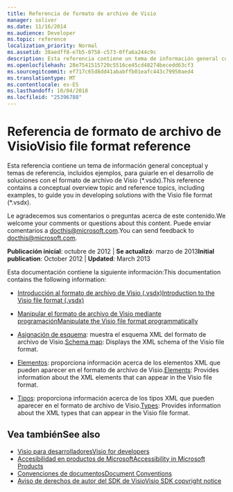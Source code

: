 ```yaml
---
title: Referencia de formato de archivo de Visio
manager: soliver
ms.date: 11/16/2014
ms.audience: Developer
ms.topic: reference
localization_priority: Normal
ms.assetid: 38aedff8-e7b5-0758-c573-0ffa6a244c9c
description: Esta referencia contiene un tema de información general conceptual y temas de referencia, incluidos ejemplos, para guiarle en el desarrollo de soluciones con el formato de archivo de Visio.
ms.openlocfilehash: 28e7541515720c5516ce45cd48274becedd63cf3
ms.sourcegitcommit: ef717c65d8dd41ababffb01eafc443c79950aed4
ms.translationtype: MT
ms.contentlocale: es-ES
ms.lasthandoff: 10/04/2018
ms.locfileid: "25396788"
---
```

# <a name="visio-file-format-reference"></a><span data-ttu-id="5b5b5-103">Referencia de formato de archivo de Visio</span><span class="sxs-lookup"><span data-stu-id="5b5b5-103">Visio file format reference</span></span>

<span data-ttu-id="5b5b5-104">Esta referencia contiene un tema de información general conceptual y temas de referencia, incluidos ejemplos, para guiarle en el desarrollo de soluciones con el formato de archivo de Visio (\*.vsdx).</span><span class="sxs-lookup"><span data-stu-id="5b5b5-104">This reference contains a conceptual overview topic and reference topics, including examples, to guide you in developing solutions with the Visio file format (\*.vsdx).</span></span>
  
<span data-ttu-id="5b5b5-105">Le agradecemos sus comentarios o preguntas acerca de este contenido.</span><span class="sxs-lookup"><span data-stu-id="5b5b5-105">We welcome your comments or questions about this content.</span></span> <span data-ttu-id="5b5b5-106">Puede enviar comentarios a [docthis@microsoft.com](mailto:docthis@microsoft.com).</span><span class="sxs-lookup"><span data-stu-id="5b5b5-106">You can send feedback to [docthis@microsoft.com](mailto:docthis@microsoft.com).</span></span>
  
 <span data-ttu-id="5b5b5-107">**Publicación inicial**: octubre de 2012 | **Se actualizó**: marzo de 2013</span><span class="sxs-lookup"><span data-stu-id="5b5b5-107">**Initial publication**: October 2012 | **Updated**: March 2013</span></span>
  
<span data-ttu-id="5b5b5-108">Esta documentación contiene la siguiente información:</span><span class="sxs-lookup"><span data-stu-id="5b5b5-108">This documentation contains the following information:</span></span>
  
- [<span data-ttu-id="5b5b5-109">Introducción al formato de archivo de Visio (.vsdx)</span><span class="sxs-lookup"><span data-stu-id="5b5b5-109">Introduction to the Visio file format (.vsdx)</span></span>](introduction-to-the-visio-file-formatvsdx.md)
    
- [<span data-ttu-id="5b5b5-110">Manipular el formato de archivo de Visio mediante programación</span><span class="sxs-lookup"><span data-stu-id="5b5b5-110">Manipulate the Visio file format programmatically</span></span>](how-to-manipulate-the-visio-file-format-programmatically.md)
    
- <span data-ttu-id="5b5b5-111">[Asignación de esquema](schema-mapvisio-xml.md): muestra el esquema XML del formato de archivo de Visio.</span><span class="sxs-lookup"><span data-stu-id="5b5b5-111">[Schema map](schema-mapvisio-xml.md): Displays the XML schema of the Visio file format.</span></span>
    
- <span data-ttu-id="5b5b5-112">[Elementos](elementsvisio-xml.md): proporciona información acerca de los elementos XML que pueden aparecer en el formato de archivo de Visio.</span><span class="sxs-lookup"><span data-stu-id="5b5b5-112">[Elements](elementsvisio-xml.md): Provides information about the XML elements that can appear in the Visio file format.</span></span>
    
- <span data-ttu-id="5b5b5-113">[Tipos](typesvisio-xml.md): proporciona información acerca de los tipos XML que pueden aparecer en el formato de archivo de Visio.</span><span class="sxs-lookup"><span data-stu-id="5b5b5-113">[Types](typesvisio-xml.md): Provides information about the XML types that can appear in the Visio file format.</span></span>
    
## <a name="see-also"></a><span data-ttu-id="5b5b5-114">Vea también</span><span class="sxs-lookup"><span data-stu-id="5b5b5-114">See also</span></span>

- [<span data-ttu-id="5b5b5-115">Visio para desarrolladores</span><span class="sxs-lookup"><span data-stu-id="5b5b5-115">Visio for developers</span></span>](https://msdn.microsoft.com/office/aa905478.aspx) 
- [<span data-ttu-id="5b5b5-116">Accesibilidad en productos de Microsoft</span><span class="sxs-lookup"><span data-stu-id="5b5b5-116">Accessibility in Microsoft Products</span></span>](https://www.microsoft.com/enable/products/default.aspx)
- [<span data-ttu-id="5b5b5-117">Convenciones de documentos</span><span class="sxs-lookup"><span data-stu-id="5b5b5-117">Document Conventions</span></span>](https://msdn.microsoft.com/office/aa905365.aspx) 
- [<span data-ttu-id="5b5b5-118">Aviso de derechos de autor del SDK de Visio</span><span class="sxs-lookup"><span data-stu-id="5b5b5-118">Visio SDK copyright notice</span></span>](visio-sdk-copyright-notice.md)

    

